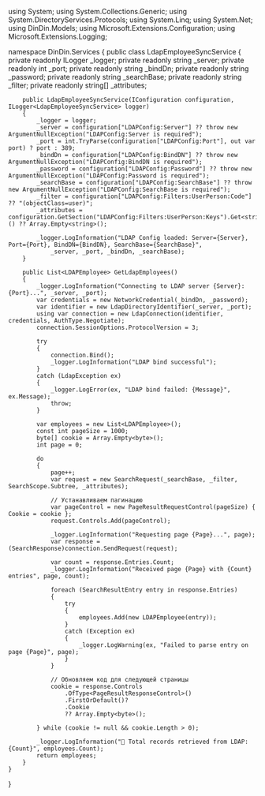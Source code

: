 using System;
using System.Collections.Generic;
using System.DirectoryServices.Protocols;
using System.Linq;
using System.Net;
using DinDin.Models;
using Microsoft.Extensions.Configuration;
using Microsoft.Extensions.Logging;

namespace DinDin.Services
{
    public class LdapEmployeeSyncService
    {
        private readonly ILogger<LdapEmployeeSyncService> _logger;
        private readonly string _server;
        private readonly int _port;
        private readonly string _bindDn;
        private readonly string _password;
        private readonly string _searchBase;
        private readonly string _filter;
        private readonly string[] _attributes;

        public LdapEmployeeSyncService(IConfiguration configuration, ILogger<LdapEmployeeSyncService> logger)
        {
            _logger = logger;
            _server = configuration["LDAPConfig:Server"] ?? throw new ArgumentNullException("LDAPConfig:Server is required");
            _port = int.TryParse(configuration["LDAPConfig:Port"], out var port) ? port : 389;
            _bindDn = configuration["LDAPConfig:BindDN"] ?? throw new ArgumentNullException("LDAPConfig:BindDN is required");
            _password = configuration["LDAPConfig:Password"] ?? throw new ArgumentNullException("LDAPConfig:Password is required");
            _searchBase = configuration["LDAPConfig:SearchBase"] ?? throw new ArgumentNullException("LDAPConfig:SearchBase is required");
            _filter = configuration["LDAPConfig:Filters:UserPerson:Code"] ?? "(objectClass=user)";
            _attributes = configuration.GetSection("LDAPConfig:Filters:UserPerson:Keys").Get<string[]>() ?? Array.Empty<string>();

            _logger.LogInformation("LDAP Config loaded: Server={Server}, Port={Port}, BindDN={BindDN}, SearchBase={SearchBase}",
                _server, _port, _bindDn, _searchBase);
        }

        public List<LDAPEmployee> GetLdapEmployees()
        {
            _logger.LogInformation("Connecting to LDAP server {Server}:{Port}...", _server, _port);
            var credentials = new NetworkCredential(_bindDn, _password);
            var identifier = new LdapDirectoryIdentifier(_server, _port);
            using var connection = new LdapConnection(identifier, credentials, AuthType.Negotiate);
            connection.SessionOptions.ProtocolVersion = 3;

            try
            {
                connection.Bind();
                _logger.LogInformation("LDAP bind successful");
            }
            catch (LdapException ex)
            {
                _logger.LogError(ex, "LDAP bind failed: {Message}", ex.Message);
                throw;
            }

            var employees = new List<LDAPEmployee>();
            const int pageSize = 1000;
            byte[] cookie = Array.Empty<byte>();
            int page = 0;

            do
            {
                page++;
                var request = new SearchRequest(_searchBase, _filter, SearchScope.Subtree, _attributes);

                // Устанавливаем пагинацию
                var pageControl = new PageResultRequestControl(pageSize) { Cookie = cookie };
                request.Controls.Add(pageControl);

                _logger.LogInformation("Requesting page {Page}...", page);
                var response = (SearchResponse)connection.SendRequest(request);

                var count = response.Entries.Count;
                _logger.LogInformation("Received page {Page} with {Count} entries", page, count);

                foreach (SearchResultEntry entry in response.Entries)
                {
                    try
                    {
                        employees.Add(new LDAPEmployee(entry));
                    }
                    catch (Exception ex)
                    {
                        _logger.LogWarning(ex, "Failed to parse entry on page {Page}", page);
                    }
                }

                // Обновляем код для следующей страницы
                cookie = response.Controls
                    .OfType<PageResultResponseControl>()
                    .FirstOrDefault()?
                    .Cookie
                    ?? Array.Empty<byte>();

            } while (cookie != null && cookie.Length > 0);

            _logger.LogInformation("🎯 Total records retrieved from LDAP: {Count}", employees.Count);
            return employees;
        }
    }
}
